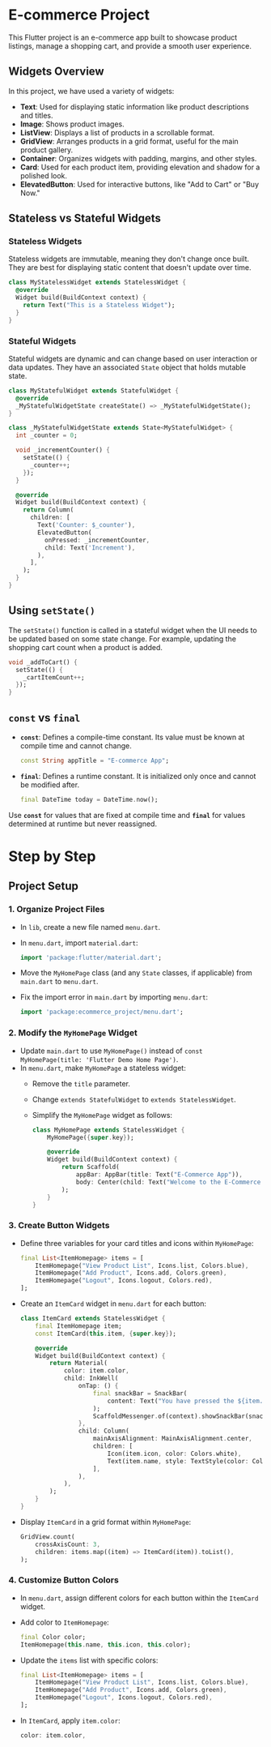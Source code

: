 
# E-commerce Project

This Flutter project is an e-commerce app built to showcase product listings, manage a shopping cart, and provide a smooth user experience.

## Widgets Overview

In this project, we have used a variety of widgets:

- **Text**: Used for displaying static information like product descriptions and titles.
- **Image**: Shows product images.
- **ListView**: Displays a list of products in a scrollable format.
- **GridView**: Arranges products in a grid format, useful for the main product gallery.
- **Container**: Organizes widgets with padding, margins, and other styles.
- **Card**: Used for each product item, providing elevation and shadow for a polished look.
- **ElevatedButton**: Used for interactive buttons, like "Add to Cart" or "Buy Now."

## Stateless vs Stateful Widgets

### Stateless Widgets

Stateless widgets are immutable, meaning they don't change once built. They are best for displaying static content that doesn't update over time.

```dart
class MyStatelessWidget extends StatelessWidget {
  @override
  Widget build(BuildContext context) {
    return Text("This is a Stateless Widget");
  }
}
```

### Stateful Widgets

Stateful widgets are dynamic and can change based on user interaction or data updates. They have an associated `State` object that holds mutable state.

```dart
class MyStatefulWidget extends StatefulWidget {
  @override
  _MyStatefulWidgetState createState() => _MyStatefulWidgetState();
}

class _MyStatefulWidgetState extends State<MyStatefulWidget> {
  int _counter = 0;

  void _incrementCounter() {
    setState(() {
      _counter++;
    });
  }

  @override
  Widget build(BuildContext context) {
    return Column(
      children: [
        Text('Counter: $_counter'),
        ElevatedButton(
          onPressed: _incrementCounter,
          child: Text('Increment'),
        ),
      ],
    );
  }
}
```

## Using `setState()`

The `setState()` function is called in a stateful widget when the UI needs to be updated based on some state change. For example, updating the shopping cart count when a product is added.

```dart
void _addToCart() {
  setState(() {
    _cartItemCount++;
  });
}
```

## `const` vs `final`

- **`const`**: Defines a compile-time constant. Its value must be known at compile time and cannot change.
  ```dart
  const String appTitle = "E-commerce App";
  ```

- **`final`**: Defines a runtime constant. It is initialized only once and cannot be modified after.
  ```dart
  final DateTime today = DateTime.now();
  ```

Use **`const`** for values that are fixed at compile time and **`final`** for values determined at runtime but never reassigned.

# Step by Step

## Project Setup

### 1. Organize Project Files

- In `lib`, create a new file named `menu.dart`.
- In `menu.dart`, import `material.dart`:

    ```dart
    import 'package:flutter/material.dart';
    ```

- Move the `MyHomePage` class (and any `State` classes, if applicable) from `main.dart` to `menu.dart`.
- Fix the import error in `main.dart` by importing `menu.dart`:

    ```dart
    import 'package:ecommerce_project/menu.dart';
    ```

### 2. Modify the `MyHomePage` Widget

- Update `main.dart` to use `MyHomePage()` instead of `const MyHomePage(title: 'Flutter Demo Home Page')`.
- In `menu.dart`, make `MyHomePage` a stateless widget:
  - Remove the `title` parameter.
  - Change `extends StatefulWidget` to `extends StatelessWidget`.
  - Simplify the `MyHomePage` widget as follows:

    ```dart
    class MyHomePage extends StatelessWidget {
        MyHomePage({super.key});

        @override
        Widget build(BuildContext context) {
            return Scaffold(
                appBar: AppBar(title: Text("E-Commerce App")),
                body: Center(child: Text("Welcome to the E-Commerce App")),
            );
        }
    }
    ```

### 3. Create Button Widgets

- Define three variables for your card titles and icons within `MyHomePage`:

    ```dart
    final List<ItemHomepage> items = [
        ItemHomepage("View Product List", Icons.list, Colors.blue),
        ItemHomepage("Add Product", Icons.add, Colors.green),
        ItemHomepage("Logout", Icons.logout, Colors.red),
    ];
    ```

- Create an `ItemCard` widget in `menu.dart` for each button:

    ```dart
    class ItemCard extends StatelessWidget {
        final ItemHomepage item;
        const ItemCard(this.item, {super.key});

        @override
        Widget build(BuildContext context) {
            return Material(
                color: item.color,
                child: InkWell(
                    onTap: () {
                        final snackBar = SnackBar(
                            content: Text("You have pressed the ${item.name} button"),
                        );
                        ScaffoldMessenger.of(context).showSnackBar(snackBar);
                    },
                    child: Column(
                        mainAxisAlignment: MainAxisAlignment.center,
                        children: [
                            Icon(item.icon, color: Colors.white),
                            Text(item.name, style: TextStyle(color: Colors.white)),
                        ],
                    ),
                ),
            );
        }
    }
    ```

- Display `ItemCard` in a grid format within `MyHomePage`:

    ```dart
    GridView.count(
        crossAxisCount: 3,
        children: items.map((item) => ItemCard(item)).toList(),
    );
    ```

### 4. Customize Button Colors

- In `menu.dart`, assign different colors for each button within the `ItemCard` widget.
- Add color to `ItemHomepage`:

    ```dart
    final Color color;
    ItemHomepage(this.name, this.icon, this.color);
    ```

- Update the `items` list with specific colors:

    ```dart
    final List<ItemHomepage> items = [
        ItemHomepage("View Product List", Icons.list, Colors.blue),
        ItemHomepage("Add Product", Icons.add, Colors.green),
        ItemHomepage("Logout", Icons.logout, Colors.red),
    ];
    ```

- In `ItemCard`, apply `item.color`:

    ```dart
    color: item.color,
    ```

